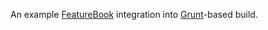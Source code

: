 An example [FeatureBook](https://github.com/SOFTWARE-CLINIC/featurebook) integration into
[Grunt](http://gruntjs.com)-based build.

